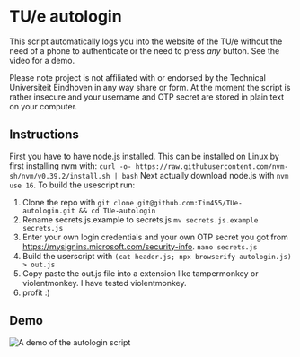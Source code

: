 # TU/e autologin
This script automatically logs you into the website of the TU/e without the need of a phone to authenticate or the need to press _any_ button. See the video for a demo. 


Please note project is not affiliated with or endorsed by the Technical Universiteit Eindhoven in any way share or form. At the moment the script is rather insecure and your username and OTP secret are stored in plain text on your computer.

## Instructions
First you have to have node.js installed. This can be installed on Linux by first installing nvm with:
```curl -o- https://raw.githubusercontent.com/nvm-sh/nvm/v0.39.2/install.sh | bash``` 
Next actually download node.js with `nvm use 16`. 
To build the usescript run:
1. Clone the repo with 
```git clone git@github.com:Tim455/TUe-autologin.git && cd TUe-autologin```
2. Rename secrets.js.example to secrets.js 
```mv secrets.js.example secrets.js```
3. Enter your own login credentials and your own OTP secret you got from https://mysignins.microsoft.com/security-info.
```nano secrets.js``` 
4. Build the userscript with 
```(cat header.js; npx browserify autologin.js) > out.js```
5. Copy paste the out.js file into a extension like tampermonkey or violentmonkey. I have tested violentmonkey. 
6. profit :)


## Demo
![A demo of the autologin script](/assets/demo.gif)
